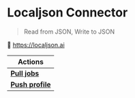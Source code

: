 
# Localjson Connector

> Read from JSON, Write to JSON


🔗 https://localjson.ai

| Actions |
| ------- |
| [**Pull jobs**](docs/pull_jobs.md) |
| [**Push profile**](docs/push_profile.md) |
